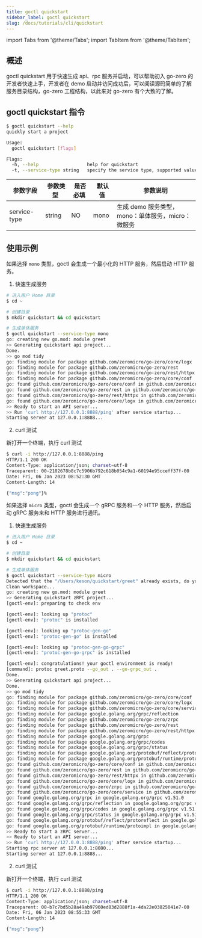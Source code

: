```yaml
---
title: goctl quickstart
sidebar_label: goctl quickstart
slug: /docs/tutorials/cli/quickstart
---
```

import Tabs from '@theme/Tabs';
import TabItem from '@theme/TabItem';

## 概述

goctl quickstart 用于快速生成 api、rpc 服务并启动，可以帮助初入 go-zero 的开发者快速上手，开发者在 demo 启动并访问成功后，可以阅读源码简单的了解服务目录结构，go-zero 工程结构，以此来对 go-zero 有个大致的了解。

## goctl quickstart 指令

```bash
$ goctl quickstart --help
quickly start a project

Usage:
  goctl quickstart [flags]

Flags:
  -h, --help                  help for quickstart
  -t, --service-type string   specify the service type, supported values: [mono, micro] (default "mono")
```

| <img width={100}/> 参数字段 | <img width={150}/> 参数类型 |<img width={200}/> 是否必填 | <img width={200}/> 默认值 | <img width={800}/> 参数说明 |
| --- | --- | --- | --- | --- |
| service-type | string | NO | mono | 生成 demo 服务类型，mono：单体服务，micro：微服务 |

## 使用示例

<Tabs>

<TabItem value="生成单体服务" label="生成单体服务" default>

如果选择 `mono` 类型，goctl 会生成一个最小化的 HTTP 服务，然后启动 HTTP 服务。

1. 快速生成服务

```bash
# 进入用户 Home 目录
$ cd ~

# 创建目录
$ mkdir quickstart && cd quickstart

# 生成单体服务
$ goctl quickstart --service-type mono
go: creating new go.mod: module greet
>> Generating quickstart api project...
Done.
>> go mod tidy
go: finding module for package github.com/zeromicro/go-zero/core/logx
go: finding module for package github.com/zeromicro/go-zero/rest
go: finding module for package github.com/zeromicro/go-zero/rest/httpx
go: finding module for package github.com/zeromicro/go-zero/core/conf
go: found github.com/zeromicro/go-zero/core/conf in github.com/zeromicro/go-zero v1.4.3
go: found github.com/zeromicro/go-zero/rest in github.com/zeromicro/go-zero v1.4.3
go: found github.com/zeromicro/go-zero/rest/httpx in github.com/zeromicro/go-zero v1.4.3
go: found github.com/zeromicro/go-zero/core/logx in github.com/zeromicro/go-zero v1.4.3
>> Ready to start an API server...
>> Run 'curl http://127.0.0.1:8888/ping' after service startup...
Starting server at 127.0.0.1:8888...
```

2. curl 测试

新打开一个终端，执行 curl 测试

```bash
$ curl -i http://127.0.0.1:8888/ping
HTTP/1.1 200 OK
Content-Type: application/json; charset=utf-8
Traceparent: 00-2102678b8c7c5906b792c618b054c9a1-60194e95cceff37f-00
Date: Fri, 06 Jan 2023 08:52:30 GMT
Content-Length: 14

{"msg":"pong"}%
```

</TabItem>

<TabItem value="生成微服务" label="生成微服务" default>

如果选择 `micro` 类型，goctl 会生成一个 gRPC 服务和一个 HTTP 服务，然后启动 gRPC 服务来和 HTTP 服务进行通讯。

1. 快速生成服务

```bash
# 进入用户 Home 目录
$ cd ~

# 创建目录
$ mkdir quickstart && cd quickstart

# 生成单体服务
$ goctl quickstart --service-type micro
Detected that the "/Users/keson/quickstart/greet" already exists, do you clean up? [y: YES, n: NO]: y
Clean workspace...
go: creating new go.mod: module greet
>> Generating quickstart zRPC project...
[goctl-env]: preparing to check env

[goctl-env]: looking up "protoc"
[goctl-env]: "protoc" is installed

[goctl-env]: looking up "protoc-gen-go"
[goctl-env]: "protoc-gen-go" is installed

[goctl-env]: looking up "protoc-gen-go-grpc"
[goctl-env]: "protoc-gen-go-grpc" is installed

[goctl-env]: congratulations! your goctl environment is ready!
[command]: protoc greet.proto --go_out . --go-grpc_out .
Done.
>> Generating quickstart api project...
Done.
>> go mod tidy
go: finding module for package github.com/zeromicro/go-zero/core/conf
go: finding module for package github.com/zeromicro/go-zero/core/logx
go: finding module for package github.com/zeromicro/go-zero/core/service
go: finding module for package google.golang.org/grpc/reflection
go: finding module for package github.com/zeromicro/go-zero/zrpc
go: finding module for package github.com/zeromicro/go-zero/rest
go: finding module for package github.com/zeromicro/go-zero/rest/httpx
go: finding module for package google.golang.org/grpc
go: finding module for package google.golang.org/grpc/codes
go: finding module for package google.golang.org/grpc/status
go: finding module for package google.golang.org/protobuf/reflect/protoreflect
go: finding module for package google.golang.org/protobuf/runtime/protoimpl
go: found github.com/zeromicro/go-zero/core/conf in github.com/zeromicro/go-zero v1.4.3
go: found github.com/zeromicro/go-zero/rest in github.com/zeromicro/go-zero v1.4.3
go: found github.com/zeromicro/go-zero/rest/httpx in github.com/zeromicro/go-zero v1.4.3
go: found github.com/zeromicro/go-zero/core/logx in github.com/zeromicro/go-zero v1.4.3
go: found github.com/zeromicro/go-zero/zrpc in github.com/zeromicro/go-zero v1.4.3
go: found github.com/zeromicro/go-zero/core/service in github.com/zeromicro/go-zero v1.4.3
go: found google.golang.org/grpc in google.golang.org/grpc v1.51.0
go: found google.golang.org/grpc/reflection in google.golang.org/grpc v1.51.0
go: found google.golang.org/grpc/codes in google.golang.org/grpc v1.51.0
go: found google.golang.org/grpc/status in google.golang.org/grpc v1.51.0
go: found google.golang.org/protobuf/reflect/protoreflect in google.golang.org/protobuf v1.28.1
go: found google.golang.org/protobuf/runtime/protoimpl in google.golang.org/protobuf v1.28.1
>> Ready to start a zRPC server...
>> Ready to start an API server...
>> Run 'curl http://127.0.0.1:8888/ping' after service startup...
Starting rpc server at 127.0.0.1:8080...
Starting server at 127.0.0.1:8888...
```

2. curl 测试

新打开一个终端，执行 curl 测试

```bash
$ curl -i http://127.0.0.1:8888/ping
HTTP/1.1 200 OK
Content-Type: application/json; charset=utf-8
Traceparent: 00-b7c7bd5b28a49ab97960ed83d2888f1a-4da22e03825041e7-00
Date: Fri, 06 Jan 2023 08:55:33 GMT
Content-Length: 14

{"msg":"pong"}
```

</TabItem>

</Tabs>
